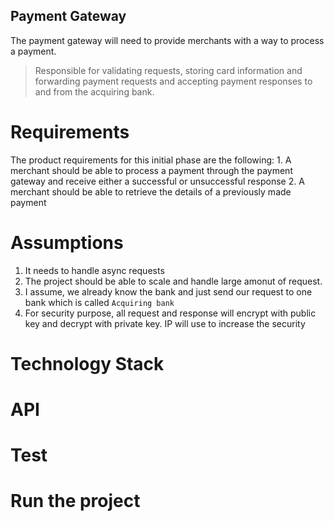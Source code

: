 ## Payment Gateway

The payment gateway will need to provide merchants with a way to process a payment.
  >Responsible for validating requests, storing card information and forwarding payment requests and accepting payment responses to and from the acquiring bank.

# Requirements
  The product requirements for this initial phase are the following:
    1. A merchant should be able to process a payment through the payment gateway and receive either a successful or unsuccessful response
    2. A merchant should be able to retrieve the details of a previously made payment


# Assumptions

  1. It needs to handle async requests 
  2. The project should be able to scale and handle large amonut of request.
  3. I assume, we already know the bank and just send our request to one bank which is called `Acquiring bank`
  4. For security purpose, all request and response will encrypt with public key and decrypt with private key. IP will use to increase the security


# Technology Stack

# API

# Test

# Run the project
